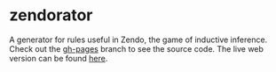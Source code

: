 # zendorator
A generator for rules useful in Zendo, the game of inductive inference.
Check out the [gh-pages](https://github.com/jaysonvirissimo/zendorator/tree/gh-pages) branch to see the source code.
The live web version can be found [here](http://virissimo.info/zendorator/).
